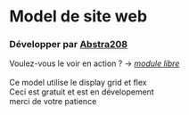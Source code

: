 # Model de site web
### Développer par [Abstra208](https://github.com/Abstra208)
Voulez-vous le voir en action ? -> *[module libre](https://modulelibre.netlify.app)*
<br><br>
Ce model utilise le display grid et flex <br>
Ceci est gratuit et est en dévelopement <br>
merci de votre patience

